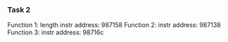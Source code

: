 ### Task 2
Function 1: length
instr address: 987158
Function 2:
instr address: 987138
Function 3:
instr address: 98716c
